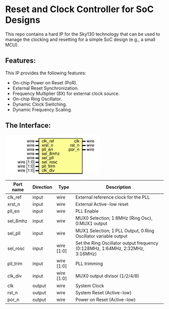 # Reset and Clock Controller for SoC Designs
This repo contains a hard IP for the Sky130 technology that can be used to manage the clocking and resetting for a simple SoC design (e.g., a small MCU). 
## Features:
This IP provides the following features:
- On-chip Power on Reset (PoR). 
- External Reset Synchronization.
- Frequency Multiplier (8X) for external clock source.
- On-chip Ring Oscillator.
- Dynamic Clock Switching.
- Dynamic Frequency Scaling.

## The Interface:
<img src="./docs/rst_clk_ctrl.svg" alt= “” width="60%" height="60%">

| Port name | Direction | Type       | Description |
| --------- | --------- | ---------- | ----------- |
| clk_ref   | input     | wire       | External reference clock for the PLL             |
| xrst_n    | input     | wire       | External Active-low reset            |
| pll_en    | input     | wire       | PLL Enable            |
| sel_8mhz  | input     | wire       | MUX0 Selection; 1:8MHz (Ring Osc), 0:MUX1 output|
| sel_pll   | input     | wire       | MUX1 Selection; 1:PLL Output, 0:Ring Oscillator variable output          |
| sel_rosc  | input     | wire [1:0] | Set the Ring Oscillator output frequency (0:128MHz, 1:64MHz, 2:32MHz, 3:16MHz)           |
| pll_trim  | input     | wire [1:0] | PLL trimming            |
| clk_div   | input     | wire [1:0] | MUX0 output divisor (1/2/4/8)            |
| clk       | output    | wire       | System Clock            |
| rst_n     | output    | wire       | System Reset (Active-low)            |
| por_n     | output    | wire       | Power on Reset (Active-low)            |